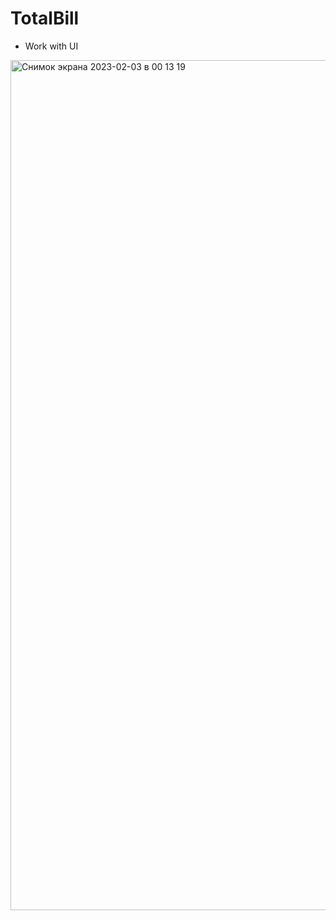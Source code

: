 # TotalBill

- Work with UI

<img width="1360" alt="Снимок экрана 2023-02-03 в 00 13 19" src="https://user-images.githubusercontent.com/105241367/216450816-6f982c58-df69-4ce0-b0a1-5e74bb720d5c.png">
